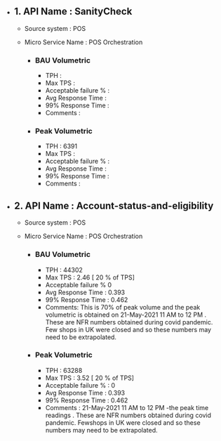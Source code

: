 - ## 1. API Name : SanityCheck
  - Source system : POS
  - Micro Service Name : POS Orchestration
  
    - ### BAU Volumetric
         - TPH : 
         - Max TPS : 
         - Acceptable failure % : 
         - Avg Response Time :
         - 99% Response Time : 
         - Comments :
         
     - ### Peak Volumetric
         - TPH : 6391
         - Max TPS : 
         - Acceptable failure % : 
         - Avg Response Time : 
         - 99% Response Time : 
         - Comments : 
    
- ## 2. API Name : Account-status-and-eligibility
  - Source system : POS
  - Micro Service Name : POS Orchestration
  
    - ### BAU Volumetric
         - TPH : 44302 
         - Max TPS : 2.46 [ 20 % of TPS]
         - Acceptable failure % 0
         - Avg Response Time : 0.393
         - 99% Response Time : 0.462
         - Comments: This is 70% of peak volume and the peak volumetric is obtained on 21-May-2021 11 AM to 12 PM . These are NFR numbers obtained during covid pandemic. Few                shops in UK were closed and so these numbers may need to be extrapolated.
         
     - ### Peak Volumetric
         - TPH : 63288
         - Max TPS : 3.52  [ 20 % of TPS]
         - Acceptable failure % : 0
         - Avg Response Time : 0.393
         - 99% Response Time : 0.462
         - Comments : 21-May-2021 11 AM to 12 PM -the peak time readings . These are NFR numbers obtained during covid pandemic. Fewshops in UK were closed and so these numbers            may need to be extrapolated.

